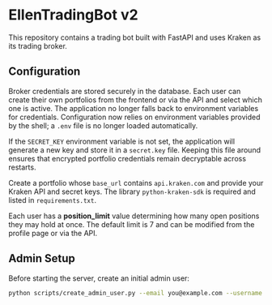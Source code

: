 # EllenTradingBot v2

This repository contains a trading bot built with FastAPI and uses Kraken as
its trading broker.

## Configuration

Broker credentials are stored securely in the database. Each user can create
their own portfolios from the frontend or via the API and select which one is
active. The application no longer falls back to environment variables for
credentials. Configuration now relies on environment variables provided by the
shell; a `.env` file is no longer loaded automatically.

If the `SECRET_KEY` environment variable is not set, the application will
generate a new key and store it in a `secret.key` file. Keeping this file
around ensures that encrypted portfolio credentials remain decryptable across
restarts.

Create a portfolio whose `base_url` contains `api.kraken.com` and provide your
Kraken API and secret keys. The library `python-kraken-sdk` is required and
listed in `requirements.txt`.

Each user has a **position_limit** value determining how many open positions they
may hold at once. The default limit is 7 and can be modified from the profile
page or via the API.

## Admin Setup

Before starting the server, create an initial admin user:

```bash
python scripts/create_admin_user.py --email you@example.com --username admin --password yourpassword
```
